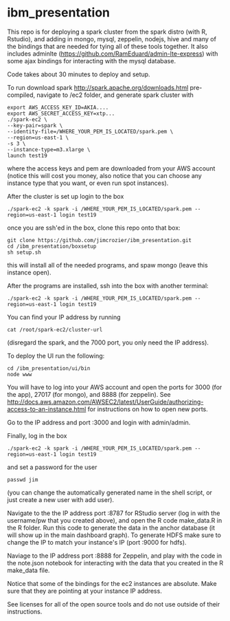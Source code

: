 # ibm_presentation

This repo is for deploying a spark cluster from the spark distro (with R, Rstudio), and adding in mongo, mysql, zeppelin, nodejs, hive and many of the bindings that are needed for tying all of these tools together. It also includes adminlte (https://github.com/RamEduard/admin-lte-express) with some ajax bindings for interacting with the mysql database. 

Code takes about 30 minutes to deploy and setup. 


To run download spark http://spark.apache.org/downloads.html pre-compiled, navigate to /ec2 folder, and generate spark cluster with 
```
export AWS_ACCESS_KEY_ID=AKIA.... 
export AWS_SECRET_ACCESS_KEY=xtp... 
./spark-ec2 \
--key-pair=spark \
--identity-file=/WHERE_YOUR_PEM_IS_LOCATED/spark.pem \
--region=us-east-1 \
-s 3 \
--instance-type=m3.xlarge \
launch test19
```
where the access keys and pem are downloaded from your AWS account (notice this will cost you money, also notice that you can choose any instance type that you want, or even run spot instances). 

After the cluster is set up login to the box
```
./spark-ec2 -k spark -i /WHERE_YOUR_PEM_IS_LOCATED/spark.pem --region=us-east-1 login test19
```
once you are ssh'ed in the box, clone this repo onto that box:


```
git clone https://github.com/jimcrozier/ibm_presentation.git
cd /ibm_presentation/boxsetup
sh setup.sh 
```
this will install all of the needed programs, and spaw mongo (leave this instance open).

After the programs are installed, ssh into the box with another terminal:
```
./spark-ec2 -k spark -i /WHERE_YOUR_PEM_IS_LOCATED/spark.pem --region=us-east-1 login test19
```

You can find your IP address by running 
```
cat /root/spark-ec2/cluster-url
```
(disregard the spark, and the 7000 port, you only need the IP address).

To deploy the UI run the following:
```
cd /ibm_presentation/ui/bin 
node www
```

You will have to log into your AWS account and open the ports for 3000 (for the app), 27017 (for mongo), and 8888 (for zeppelin). See http://docs.aws.amazon.com/AWSEC2/latest/UserGuide/authorizing-access-to-an-instance.html for instructions on how to open new ports. 


Go to the IP address and port :3000 and login with admin/admin. 

Finally, log in the box 
```
./spark-ec2 -k spark -i /WHERE_YOUR_PEM_IS_LOCATED/spark.pem --region=us-east-1 login test19
```
and set a password for the user

```
passwd jim
```

(you can change the automatically generated name in the shell script, or just create a new user with add user).

Navigate to the the IP address port :8787 for RStudio server (log in with the username/pw that you created above), and open the R code make_data.R in the R folder. Run this code to generate the data in the anchor database (it will show up in the main dashboard graph). To generate HDFS make sure to change the IP to match your instance's IP (port :9000 for hdfs). 

Naviage to the IP address port :8888 for Zeppelin, and play with the code in the note.json notebook for interacting with the data that you created in the R make_data file. 

Notice that some of the bindings for the ec2 instances are absolute. Make sure that they are pointing at your instance IP address. 

See licenses for all of the open source tools and do not use outside of their instructions. 

